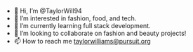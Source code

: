 - 👋 Hi, I’m @TaylorWill94
- 👀 I’m interested in fashion, food, and tech.
- 🌱 I’m currently learning full stack development.
- 💞️ I’m looking to collaborate on fashion and beauty projects!
- 📫 How to reach me taylorwilliams@pursuit.org

<!---
TaylorWill94/TaylorWill94 is a ✨ special ✨ repository because its `README.md` (this file) appears on your GitHub profile.
You can click the Preview link to take a look at your changes.
--->
